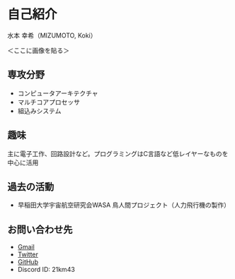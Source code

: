 # 自己紹介
水本 幸希（MIZUMOTO, Koki）

＜ここに画像を貼る＞

## 専攻分野

* コンピュータアーキテクチャ
* マルチコアプロセッサ
* 組込みシステム

## 趣味
主に電子工作、回路設計など。プログラミングはC言語など低レイヤーなものを中心に活用

## 過去の活動
* 早稲田大学宇宙航空研究会WASA 鳥人間プロジェクト（人力飛行機の製作）

## お問い合わせ先
* [Gmail](<mailto:21km43@gmail.com>)
* [Twitter](https://twitter.com/21km43)
* [GitHub](https://github.com/21km43)
* Discord ID: 21km43
